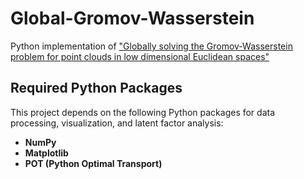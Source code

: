 # Global-Gromov-Wasserstein
Python implementation of ["Globally solving the Gromov-Wasserstein problem for point clouds in low dimensional Euclidean spaces"](https://proceedings.neurips.cc/paper_files/paper/2023/hash/188409d2ad91db4fb13644d024d99074-Abstract-Conference.html)

## Required Python Packages

This project depends on the following Python packages for data processing, visualization, and latent factor analysis:

- **NumPy**
- **Matplotlib**
- **POT (Python Optimal Transport)**
